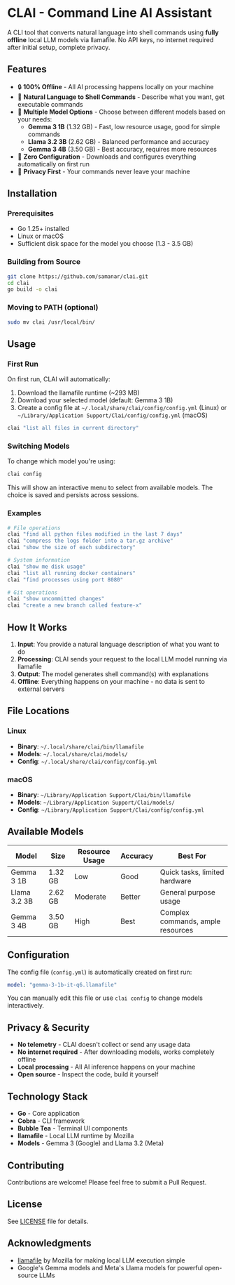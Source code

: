# CLAI - Command Line AI Assistant

A CLI tool that converts natural language into shell commands using **fully offline** local LLM models via llamafile. No API keys, no internet required after initial setup, complete privacy.

## Features

- 🔒 **100% Offline** - All AI processing happens locally on your machine
- 🎯 **Natural Language to Shell Commands** - Describe what you want, get executable commands
- 🔄 **Multiple Model Options** - Choose between different models based on your needs:
  - **Gemma 3 1B** (1.32 GB) - Fast, low resource usage, good for simple commands
  - **Llama 3.2 3B** (2.62 GB) - Balanced performance and accuracy
  - **Gemma 3 4B** (3.50 GB) - Best accuracy, requires more resources
- 🚀 **Zero Configuration** - Downloads and configures everything automatically on first run
- 🔐 **Privacy First** - Your commands never leave your machine

## Installation

### Prerequisites

- Go 1.25+ installed
- Linux or macOS
- Sufficient disk space for the model you choose (1.3 - 3.5 GB)

### Building from Source

```bash
git clone https://github.com/samanar/clai.git
cd clai
go build -o clai
```

### Moving to PATH (optional)

```bash
sudo mv clai /usr/local/bin/
```

## Usage

### First Run

On first run, CLAI will automatically:

1. Download the llamafile runtime (~293 MB)
2. Download your selected model (default: Gemma 3 1B)
3. Create a config file at `~/.local/share/clai/config/config.yml` (Linux) or `~/Library/Application Support/Clai/config/config.yml` (macOS)

```bash
clai "list all files in current directory"
```

### Switching Models

To change which model you're using:

```bash
clai config
```

This will show an interactive menu to select from available models. The choice is saved and persists across sessions.

### Examples

```bash
# File operations
clai "find all python files modified in the last 7 days"
clai "compress the logs folder into a tar.gz archive"
clai "show the size of each subdirectory"

# System information
clai "show me disk usage"
clai "list all running docker containers"
clai "find processes using port 8080"

# Git operations
clai "show uncommitted changes"
clai "create a new branch called feature-x"
```

## How It Works

1. **Input**: You provide a natural language description of what you want to do
2. **Processing**: CLAI sends your request to the local LLM model running via llamafile
3. **Output**: The model generates shell command(s) with explanations
4. **Offline**: Everything happens on your machine - no data is sent to external servers

## File Locations

### Linux

- **Binary**: `~/.local/share/clai/bin/llamafile`
- **Models**: `~/.local/share/clai/models/`
- **Config**: `~/.local/share/clai/config/config.yml`

### macOS

- **Binary**: `~/Library/Application Support/Clai/bin/llamafile`
- **Models**: `~/Library/Application Support/Clai/models/`
- **Config**: `~/Library/Application Support/Clai/config/config.yml`

## Available Models

| Model | Size | Resource Usage | Accuracy | Best For |
|-------|------|---------------|----------|----------|
| Gemma 3 1B | 1.32 GB | Low | Good | Quick tasks, limited hardware |
| Llama 3.2 3B | 2.62 GB | Moderate | Better | General purpose usage |
| Gemma 3 4B | 3.50 GB | High | Best | Complex commands, ample resources |

## Configuration

The config file (`config.yml`) is automatically created on first run:

```yaml
model: "gemma-3-1b-it-q6.llamafile"
```

You can manually edit this file or use `clai config` to change models interactively.

## Privacy & Security

- **No telemetry** - CLAI doesn't collect or send any usage data
- **No internet required** - After downloading models, works completely offline
- **Local processing** - All AI inference happens on your machine
- **Open source** - Inspect the code, build it yourself

## Technology Stack

- **Go** - Core application
- **Cobra** - CLI framework
- **Bubble Tea** - Terminal UI components
- **llamafile** - Local LLM runtime by Mozilla
- **Models** - Gemma 3 (Google) and Llama 3.2 (Meta)

## Contributing

Contributions are welcome! Please feel free to submit a Pull Request.

## License

See [LICENSE](LICENSE) file for details.

## Acknowledgments

- [llamafile](https://github.com/Mozilla-Ocho/llamafile) by Mozilla for making local LLM execution simple
- Google's Gemma models and Meta's Llama models for powerful open-source LLMs
